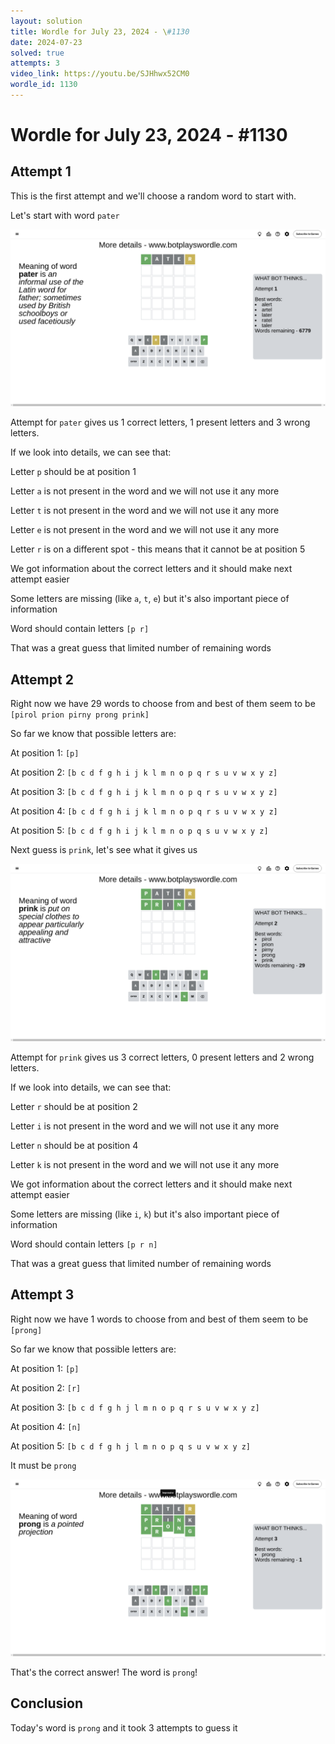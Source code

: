 ```yaml
---
layout: solution
title: Wordle for July 23, 2024 - \#1130
date: 2024-07-23
solved: true
attempts: 3
video_link: https://youtu.be/SJHhwx52CM0
wordle_id: 1130
---
```


# Wordle for July 23, 2024 - \#1130

## Attempt 1

This is the first attempt and we'll choose a random word to start with.

Let's start with word `pater`

![Attempt 1](2024-07-23/attempt-1.png)

Attempt for `pater` gives us 1 correct letters, 1 present letters and 3 wrong letters.

If we look into details, we can see that:

Letter `p` should be at position 1

Letter `a` is not present in the word and we will not use it any more

Letter `t` is not present in the word and we will not use it any more

Letter `e` is not present in the word and we will not use it any more

Letter `r` is on a different spot - this means that it cannot be at position 5

We got information about the correct letters and it should make next attempt easier

Some letters are missing (like `a`, `t`, `e`) but it's also important piece of information

Word should contain letters `[p r]`

That was a great guess that limited number of remaining words



## Attempt 2

Right now we have 29 words to choose from and best of them seem to be `[pirol prion pirny prong prink]`

So far we know that possible letters are:

At position 1: `[p]`

At position 2: `[b c d f g h i j k l m n o p q r s u v w x y z]`

At position 3: `[b c d f g h i j k l m n o p q r s u v w x y z]`

At position 4: `[b c d f g h i j k l m n o p q r s u v w x y z]`

At position 5: `[b c d f g h i j k l m n o p q s u v w x y z]`

Next guess is `prink`, let's see what it gives us

![Attempt 2](2024-07-23/attempt-2.png)

Attempt for `prink` gives us 3 correct letters, 0 present letters and 2 wrong letters.

If we look into details, we can see that:

Letter `r` should be at position 2

Letter `i` is not present in the word and we will not use it any more

Letter `n` should be at position 4

Letter `k` is not present in the word and we will not use it any more

We got information about the correct letters and it should make next attempt easier

Some letters are missing (like `i`, `k`) but it's also important piece of information

Word should contain letters `[p r n]`

That was a great guess that limited number of remaining words



## Attempt 3

Right now we have 1 words to choose from and best of them seem to be `[prong]`

So far we know that possible letters are:

At position 1: `[p]`

At position 2: `[r]`

At position 3: `[b c d f g h j l m n o p q r s u v w x y z]`

At position 4: `[n]`

At position 5: `[b c d f g h j l m n o p q s u v w x y z]`

It must be `prong`

![Attempt 3](2024-07-23/attempt-3.png)

That's the correct answer! The word is `prong`!

## Conclusion

Today's word is `prong` and it took 3 attempts to guess it

